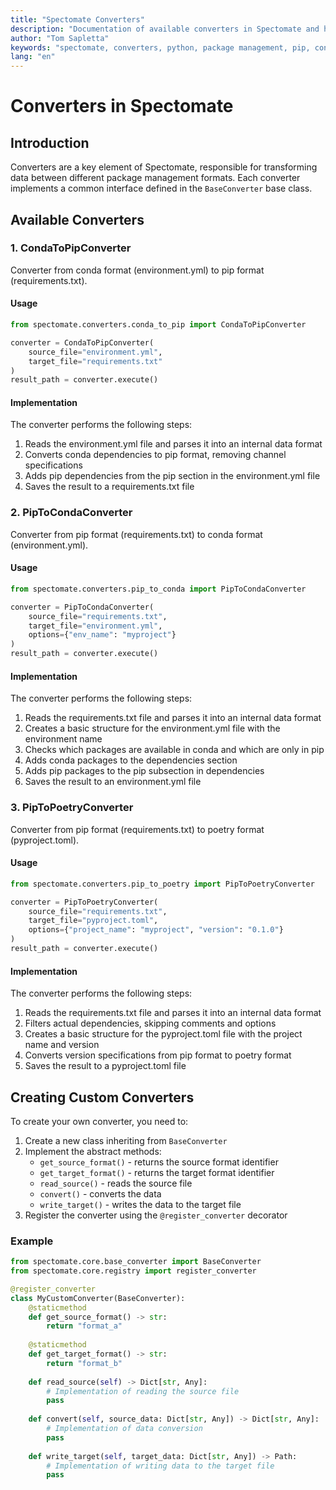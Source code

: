 ```yaml
---
title: "Spectomate Converters"
description: "Documentation of available converters in Spectomate and how to create custom ones"
author: "Tom Sapletta"
keywords: "spectomate, converters, python, package management, pip, conda, poetry, custom converters"
lang: "en"
---
```


# Converters in Spectomate

## Introduction

Converters are a key element of Spectomate, responsible for transforming data between different package management formats. Each converter implements a common interface defined in the `BaseConverter` base class.

## Available Converters

### 1. CondaToPipConverter

Converter from conda format (environment.yml) to pip format (requirements.txt).

#### Usage

```python
from spectomate.converters.conda_to_pip import CondaToPipConverter

converter = CondaToPipConverter(
    source_file="environment.yml",
    target_file="requirements.txt"
)
result_path = converter.execute()
```

#### Implementation

The converter performs the following steps:
1. Reads the environment.yml file and parses it into an internal data format
2. Converts conda dependencies to pip format, removing channel specifications
3. Adds pip dependencies from the pip section in the environment.yml file
4. Saves the result to a requirements.txt file

### 2. PipToCondaConverter

Converter from pip format (requirements.txt) to conda format (environment.yml).

#### Usage

```python
from spectomate.converters.pip_to_conda import PipToCondaConverter

converter = PipToCondaConverter(
    source_file="requirements.txt",
    target_file="environment.yml",
    options={"env_name": "myproject"}
)
result_path = converter.execute()
```

#### Implementation

The converter performs the following steps:
1. Reads the requirements.txt file and parses it into an internal data format
2. Creates a basic structure for the environment.yml file with the environment name
3. Checks which packages are available in conda and which are only in pip
4. Adds conda packages to the dependencies section
5. Adds pip packages to the pip subsection in dependencies
6. Saves the result to an environment.yml file

### 3. PipToPoetryConverter

Converter from pip format (requirements.txt) to poetry format (pyproject.toml).

#### Usage

```python
from spectomate.converters.pip_to_poetry import PipToPoetryConverter

converter = PipToPoetryConverter(
    source_file="requirements.txt",
    target_file="pyproject.toml",
    options={"project_name": "myproject", "version": "0.1.0"}
)
result_path = converter.execute()
```

#### Implementation

The converter performs the following steps:
1. Reads the requirements.txt file and parses it into an internal data format
2. Filters actual dependencies, skipping comments and options
3. Creates a basic structure for the pyproject.toml file with the project name and version
4. Converts version specifications from pip format to poetry format
5. Saves the result to a pyproject.toml file

## Creating Custom Converters

To create your own converter, you need to:

1. Create a new class inheriting from `BaseConverter`
2. Implement the abstract methods:
   - `get_source_format()` - returns the source format identifier
   - `get_target_format()` - returns the target format identifier
   - `read_source()` - reads the source file
   - `convert()` - converts the data
   - `write_target()` - writes the data to the target file
3. Register the converter using the `@register_converter` decorator

### Example

```python
from spectomate.core.base_converter import BaseConverter
from spectomate.core.registry import register_converter

@register_converter
class MyCustomConverter(BaseConverter):
    @staticmethod
    def get_source_format() -> str:
        return "format_a"
    
    @staticmethod
    def get_target_format() -> str:
        return "format_b"
    
    def read_source(self) -> Dict[str, Any]:
        # Implementation of reading the source file
        pass
    
    def convert(self, source_data: Dict[str, Any]) -> Dict[str, Any]:
        # Implementation of data conversion
        pass
    
    def write_target(self, target_data: Dict[str, Any]) -> Path:
        # Implementation of writing data to the target file
        pass
